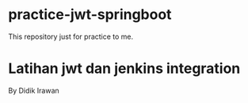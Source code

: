 # practice-jwt-springboot
This repository just for practice to me.
#
# Latihan jwt dan jenkins integration
By Didik Irawan
